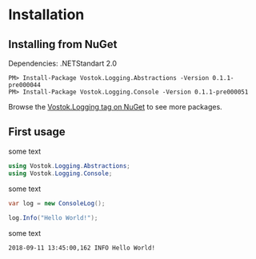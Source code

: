 # Installation

## Installing from NuGet

Dependencies: .NETStandart 2.0

```aspnet
PM> Install-Package Vostok.Logging.Abstractions -Version 0.1.1-pre000044
PM> Install-Package Vostok.Logging.Console -Version 0.1.1-pre000051
```

Browse the [Vostok.Logging tag on NuGet](https://www.nuget.org/packages?q=Vostok.Logging) to see more packages.

## First usage

some text

```csharp
using Vostok.Logging.Abstractions;
using Vostok.Logging.Console;
```

some text

```csharp
var log = new ConsoleLog();
            
log.Info("Hello World!");
```

some text

```bash
2018-09-11 13:45:00,162 INFO Hello World!
```



